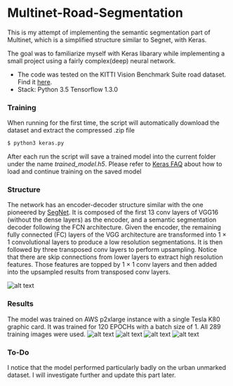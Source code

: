 # Multinet-Road-Segmentation

This is my attempt of implementing the semantic segmentation part of Multinet, which is a simplified structure similar to Segnet, with Keras.

The goal was to familiarize myself with Keras libarary while implementing a small project using a fairly complex(deep) neural network.

- The code was tested on the KITTI Vision Benchmark Suite road dataset. Find it [here](http://www.cvlibs.net/datasets/kitti/eval_road.php).
- Stack: Python 3.5 Tensorflow 1.3.0 

### Training
When running for the first time, the script will automatically download the dataset and extract the compressed .zip file
```sh
$ python3 keras.py
```
After each run the script will save a trained model into the current folder under the name *trained_model.h5*.
Please refer to [Keras FAQ](https://keras.io/getting-started/faq/#how-can-i-save-a-keras-model) about how to load and continue training on the saved model

### Structure
The network has an encoder-decoder structure similar with the one pioneered by [SegNet](https://arxiv.org/abs/1511.00561). It is composed of the first 13 conv layers of VGG16 (without the dense layers) as the encoder, and a semantic segmentation decoder following the FCN architecture. Given the encoder, the remaining fully connected (FC) layers of the VGG architecture are transformed into 1 × 1 convolutional layers to produce a low resolution segmentations. It is then followed by three transposed conv layers to perform upsampling. Notice that there are skip connections from lower layers to extract high resolution features. Those features are topped by 1 × 1 conv layers and then added into the upsampled results from transposed conv layers.

![alt text](https://s3.us-east-2.amazonaws.com/hosted-downloadable-files/Multinet+road+seg+structure.png "structure visual")

### Results
The model was trained on AWS p2xlarge instance with a single Tesla K80 graphic card.
It was trained for 120 EPOCHs with a batch size of 1. All 289 training images were used.
![alt text](https://s3.us-east-2.amazonaws.com/hosted-downloadable-files/um_000006.png "result visual1")
![alt text](https://s3.us-east-2.amazonaws.com/hosted-downloadable-files/um_000017.png "result visual2")
![alt text](https://s3.us-east-2.amazonaws.com/hosted-downloadable-files/um_000032.png "result visual3")
![alt text](https://s3.us-east-2.amazonaws.com/hosted-downloadable-files/uu_000059.png "result visual4")

### To-Do
I notice that the model performed particularly badly on the urban unmarked dataset. I will investigate further and update this part later.
